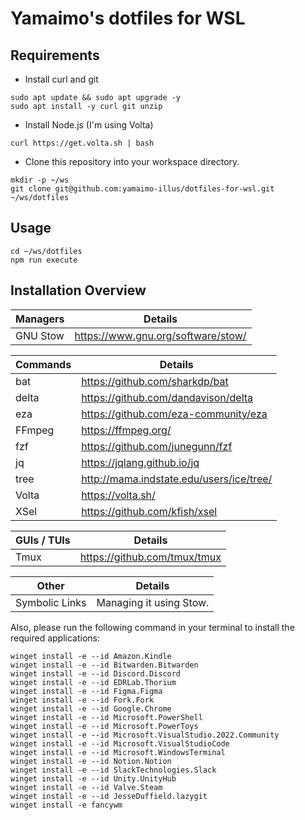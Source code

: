 # Yamaimo's dotfiles for WSL

## Requirements

- Install curl and git

```shell
sudo apt update && sudo apt upgrade -y
sudo apt install -y curl git unzip
```

- Install Node.js (I'm using Volta)

```shell
curl https://get.volta.sh | bash
```

- Clone this repository into your workspace directory.

```shell
mkdir -p ~/ws
git clone git@github.com:yamaimo-illus/dotfiles-for-wsl.git ~/ws/dotfiles
```

## Usage

```shell
cd ~/ws/dotfiles
npm run execute
```

## Installation Overview

| Managers | Details                            |
| -------- | ---------------------------------- |
| GNU Stow | https://www.gnu.org/software/stow/ |

| Commands     | Details                                    |
| ------------ | ------------------------------------------ |
| bat          | https://github.com/sharkdp/bat             |
| delta        | https://github.com/dandavison/delta        |
| eza          | https://github.com/eza-community/eza       |
| FFmpeg       | https://ffmpeg.org/                        |
| fzf          | https://github.com/junegunn/fzf            |
| jq           | https://jqlang.github.io/jq                |
| tree         | http://mama.indstate.edu/users/ice/tree/   |
| Volta        | https://volta.sh/                          |
| XSel         | https://github.com/kfish/xsel              |

| GUIs / TUIs | Details                                  |
| ----------- | ---------------------------------------- |
| Tmux        | https://github.com/tmux/tmux             |

| Other          | Details                 |
| -------------- | ----------------------- |
| Symbolic Links | Managing it using Stow. |

Also, please run the following command in your terminal to install the required applications:

```plaintext
winget install -e --id Amazon.Kindle
winget install -e --id Bitwarden.Bitwarden
winget install -e --id Discord.Discord
winget install -e --id EDRLab.Thorium
winget install -e --id Figma.Figma
winget install -e --id Fork.Fork
winget install -e --id Google.Chrome
winget install -e --id Microsoft.PowerShell
winget install -e --id Microsoft.PowerToys
winget install -e --id Microsoft.VisualStudio.2022.Community
winget install -e --id Microsoft.VisualStudioCode
winget install -e --id Microsoft.WindowsTerminal
winget install -e --id Notion.Notion
winget install -e --id SlackTechnologies.Slack
winget install -e --id Unity.UnityHub
winget install -e --id Valve.Steam
winget install -e --id JesseDuffield.lazygit
winget install -e fancywm
```
